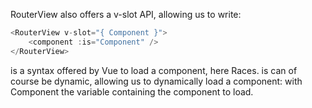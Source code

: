 RouterView also offers a v-slot API, allowing us to write:
```js
<RouterView v-slot="{ Component }">
	<component :is="Component" />
</RouterView>
```

<component is="Races"> is a syntax offered by Vue to load a component, here Races. is can of course
be dynamic, allowing us to dynamically load a component: <component :is="Component"> with
Component the variable containing the component to load.

